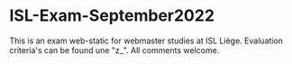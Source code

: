 # ISL-Exam-September2022
This is an exam web-static for webmaster studies at ISL Liège.
Evaluation criteria's can be found une "z_".
All comments welcome.
